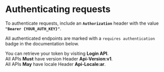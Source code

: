 # Authenticating requests

To authenticate requests, include an **`Authorization`** header with the value **`"Bearer {YOUR_AUTH_KEY}"`**.

All authenticated endpoints are marked with a `requires authentication` badge in the documentation below.

You can retrieve your token by visiting <b>Login API</b>.</br>All APIs <b>Must</b> have version Header <b>Api-Version:v1</b>.</br>All APIs <b>May</b> have locale Header <b>Api-Locale:ar</b>.
